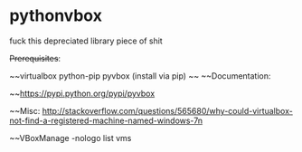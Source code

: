 # pythonvbox



fuck this depreciated library piece of shit

















~~Prerequisites~~:

~~virtualbox
python-pip
pyvbox (install via pip)
~~
~~Documentation:


~~https://pypi.python.org/pypi/pyvbox

~~Misc:
http://stackoverflow.com/questions/565680/why-could-virtualbox-not-find-a-registered-machine-named-windows-7n


~~VBoxManage -nologo list vms
